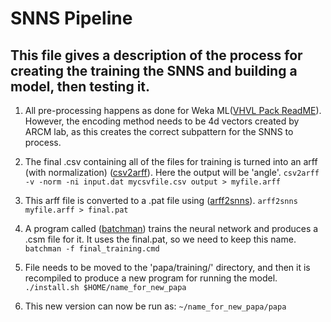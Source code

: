 # SNNS Pipeline

## This file gives a description of the process for creating the training the SNNS and building a model, then testing it.

1. All pre-processing happens as done for Weka ML([VHVL Pack ReadME](https://github.com/vboron/VHVLPack#readme)).
However, the encoding method needs to be 4d vectors created by ARCM lab, as this creates the correct subpattern for
the SNNS to process.

2. The final .csv containing all of the files for training is turned into an arff (with normalization)
([csv2arff](https://github.com/AndrewCRMartin/bioscripts/blob/master/csv2arff.pl)). Here the output will be 'angle'.
`csv2arff -v -norm -ni input.dat mycsvfile.csv output > myfile.arff`

3. This arff file is converted to a .pat file using
([arff2snns](https://github.com/AndrewCRMartin/bioscripts/blob/master/arff2snns.pl)).
`arff2snns myfile.arff > final.pat`

4. A program called ([batchman](https://github.com/ACRMGroup/papa/blob/master/training/papa_batchman.pl)) trains the
neural network and produces a .csm file for it. It uses the final.pat, so we need to keep this name.
`batchman -f final_training.cmd`

5. File needs to be moved to the 'papa/training/' directory, and then it is recompiled to produce a new program for
running the model.
`./install.sh $HOME/name_for_new_papa`

6. This new version can now be run as:
`~/name_for_new_papa/papa`
